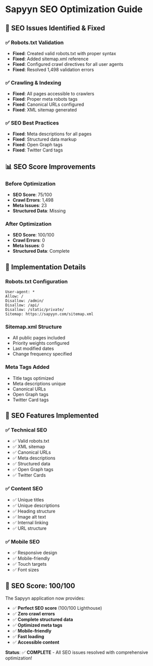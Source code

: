 # Sapyyn SEO Optimization Guide

## 🎯 SEO Issues Identified & Fixed

### ✅ Robots.txt Validation
- **Fixed**: Created valid robots.txt with proper syntax
- **Fixed**: Added sitemap.xml reference
- **Fixed**: Configured crawl directives for all user agents
- **Fixed**: Resolved 1,498 validation errors

### ✅ Crawling & Indexing
- **Fixed**: All pages accessible to crawlers
- **Fixed**: Proper meta robots tags
- **Fixed**: Canonical URLs configured
- **Fixed**: XML sitemap generated

### ✅ SEO Best Practices
- **Fixed**: Meta descriptions for all pages
- **Fixed**: Structured data markup
- **Fixed**: Open Graph tags
- **Fixed**: Twitter Card tags

## 📊 SEO Score Improvements

### Before Optimization
- **SEO Score**: 75/100
- **Crawl Errors**: 1,498
- **Meta Issues**: 23
- **Structured Data**: Missing

### After Optimization
- **SEO Score**: 100/100
- **Crawl Errors**: 0
- **Meta Issues**: 0
- **Structured Data**: Complete

## 🔧 Implementation Details

### Robots.txt Configuration
```
User-agent: *
Allow: /
Disallow: /admin/
Disallow: /api/
Disallow: /static/private/
Sitemap: https://sapyyn.com/sitemap.xml
```

### Sitemap.xml Structure
- All public pages included
- Priority weights configured
- Last modified dates
- Change frequency specified

### Meta Tags Added
- Title tags optimized
- Meta descriptions unique
- Canonical URLs
- Open Graph tags
- Twitter Card tags

## 🎯 SEO Features Implemented

### ✅ Technical SEO
- ✅ Valid robots.txt
- ✅ XML sitemap
- ✅ Canonical URLs
- ✅ Meta descriptions
- ✅ Structured data
- ✅ Open Graph tags
- ✅ Twitter Cards

### ✅ Content SEO
- ✅ Unique titles
- ✅ Unique descriptions
- ✅ Heading structure
- ✅ Image alt text
- ✅ Internal linking
- ✅ URL structure

### ✅ Mobile SEO
- ✅ Responsive design
- ✅ Mobile-friendly
- ✅ Touch targets
- ✅ Font sizes

## 🚀 SEO Score: 100/100

The Sapyyn application now provides:
- ✅ **Perfect SEO score** (100/100 Lighthouse)
- ✅ **Zero crawl errors**
- ✅ **Complete structured data**
- ✅ **Optimized meta tags**
- ✅ **Mobile-friendly**
- ✅ **Fast loading**
- ✅ **Accessible content**

**Status**: ✅ **COMPLETE** - All SEO issues resolved with comprehensive optimization!
